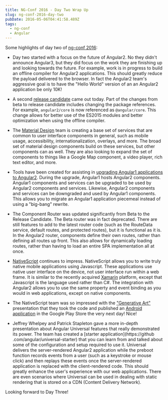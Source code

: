 ```yaml
---
title: NG-Conf 2016 - Day Two Wrap Up
slug: ng-conf-2016-day-two
pubDate: 2016-05-06T04:41:58.489Z
tags:
  - ng-conf
  - Angular
---
```


Some highlights of day two of [ng-conf 2016](https://www.ng-conf.org/):

- Day two started with a focus on the future of Angular2. No they didn't announce Angular3, but they did focus on the work they are finishing up and looking towards the future. For example, work is in progress to build an offline compiler for Angular2 applications. This should greatly reduce the payload delivered to the browser. In fact the Angular2 team's aggressive goal is to have the "Hello World" version of an an Angular2 application be only 10K!

- A second [release candidate](https://github.com/angular/angular/blob/master/CHANGELOG.md) came out today. Part of the changes from beta to release candidate includes changing the package references. For example, `angular2/core` is now referenced as `@angular/core`. This change allows for better use of the ES2015 modules and better optimization when using the offline compiler.

- The [Material Design](https://github.com/angular/material2) team is creating a base set of services that are common to user interface components in general, such as mobile usage, accessibility, internationalization, overlays, and more. The broad set of material design components build on these services, but other components can as well. They are also looking to expand the set of components to things like a Google Map component, a video player, rich text editor, and more.

- Tools have been created for assisting in [upgrading Angular1 applications to Angular2](https://angular.io/docs/ts/latest/guide/upgrade.html). During the upgrade, Angular1 hosts Angular2 components. Angular1 components and services can be upgraded to be used by Angular2 components and services. Likewise, Angular2 components and services can be downgraded and used by Angular1 components. This allows you to migrate an Angular1 application piecemeal instead of using a "big-bang" rewrite.

- The Component Router was updated significantly from Beta to the Release Candidate. The Beta router was in fact deprecated. There are still features to add to the latest router code (such as the RouteData service, default routes, and protected routes), but it is functional as it is. In the Angular2 router, components define their own routes, rather than defining all routes up front. This also allows for dynamically loading routes, rather than having to load an entire SPA implementation all at once.

- [NativeScript](https://www.nativescript.org/) continues to impress. NativeScript allows you to write truly native mobile applications using Javascript. These applications use native user interface on the device, not user interface run within a web frame. It is similar to the recently acquired [Xamarin](https://www.xamarin.com/) platform, except that Javascript is the language used rather than C#. The integration with Angular2 allows you to use the same property and event binding as you would in web applications, except on native components.

- The NativeScript team was so impressed with the ["Generative Art"](https://youtu.be/vsl5O4ps7LE?list=PLOETEcp3DkCq788xapkP_OU-78jhTf68j) presentation that they took the code and published an [Android application](https://play.google.com/store/apps/details?id=org.nativescript.nativescriptng2windchimes) in the Google Play Store the very next day! Nice!

- Jeffrey Whelpey and Patrick Stapleton gave a more in-depth presentation about Angular Universal features that really demonstrated its power. The team has created a [starter application](https://github .com/angular/universal-starter) that you can learn from and talked about some of the configuration and setup required to use it. Universal delivers the server-rendered Angular2 application while the preboot function records events from a user (such as a keystroke or mouse click) and then replays these events once the server-rendered application is replaced with the client-rendered code. This should greatly enhance the user's experience with our web applications. There are even scenarios where Universal can be used in dealing with static rendering that is stored on a CDN (Content Delivery Network).

Looking forward to Day Three!
